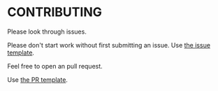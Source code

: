 CONTRIBUTING
============

Please look through issues.

Please don't start work without first submitting an issue. Use [the issue template](.github/issue_template.md).

Feel free to open an pull request.

Use [the PR template](.github/pull_request_template.md).
